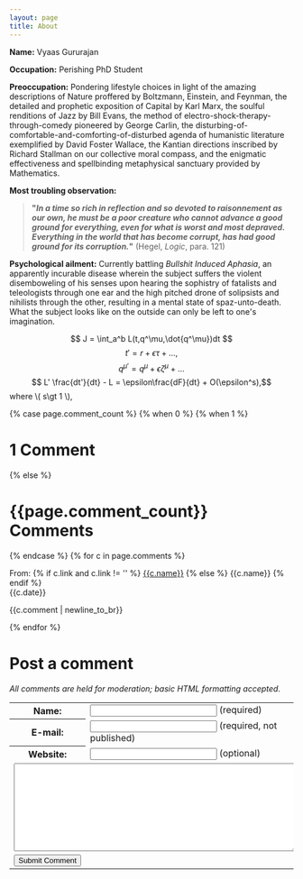 ```yaml
---
layout: page
title: About
---
```


**Name:** Vyaas Gururajan

**Occupation:** Perishing PhD Student

**Preoccupation:** Pondering lifestyle choices in light of the amazing descriptions of Nature proffered by Boltzmann, Einstein, and Feynman, the detailed and prophetic exposition of Capital by Karl Marx, the soulful renditions of Jazz by Bill Evans, the method of electro-shock-therapy-through-comedy pioneered by George Carlin, the disturbing-of-comfortable-and-comforting-of-disturbed agenda of humanistic literature exemplified by David Foster Wallace, the Kantian directions inscribed by Richard Stallman on our collective moral compass, and the enigmatic effectiveness and spellbinding metaphysical sanctuary provided by Mathematics.

**Most troubling observation:**
>**"***In a time so rich in reflection and so devoted to raisonnement as our own, he must be a poor creature who cannot advance a good ground for everything, even for what is worst and most depraved. Everything in the world that has become corrupt, has had good ground for its corruption.***"** (Hegel, *Logic*, para. 121)

**Psychological ailment:** Currently battling *Bullshit Induced Aphasia*, an apparently incurable disease wherein the subject suffers the violent disemboweling of his senses upon hearing the sophistry of fatalists and teleologists through one ear and the high pitched drone of solipsists and nihilists through the other, resulting in a mental state of spaz-unto-death. What the subject looks like on the outside can only be left to one's imagination.

$$ J  = \int_a^b L(t,q^\mu,\dot{q^\mu})dt $$
$$ t' = r +\epsilon\tau + ..., $$
$$ q^{\mu'}  = q^{\mu} + \epsilon\zeta^\mu + ... $$
$$ L' \frac{dt'}{dt} - L = \epsilon\frac{dF}{dt} + O(\epsilon^s),$$ where \\( s\gt 1 \\), 





<div id="comments">
	{% case page.comment_count %}
		{% when 0 %}
		{% when 1 %}
			<h1>1 Comment</h1>
		{% else %}
			<h1>{{page.comment_count}} Comments</h1>
	{% endcase %}
	{% for c in page.comments %}
		<div class="comment {% cycle 'odd', 'even' %}">
			<p class="comment_header">
				From: {% if c.link and c.link != '' %}
					<a href="{{c.link}}">{{c.name}}</a>
				{% else %}
					{{c.name}}
				{% endif %}
				<br />
				<span class="comment_date">{{c.date}}</span>
			</p>
			<p>
				{{c.comment | newline_to_br}}
			</p>
		</div>
	{% endfor %}
	<h1>Post a comment</h1>
	<p style="font-style: italic">
		All comments are held for moderation; basic HTML formatting accepted.
	</p>
	<form id="commentform" method="POST" action="{{ site.baseurl }}commentsubmit.php">
		<input type="hidden" name="post_id" value="{{page.id}}" />
		<input type="hidden" name="return_url" value="{{site.url}}{{page.url}}" />
		<table>
			<tr>
				<th>Name:</th>
				<td><input type="text" size="25" name="name" /> (required)</td>
			</tr>
			<tr>
				<th>E-mail:</th>
				<td><input type="text" size="25" name="email" /> (required, not published)</td>
			</tr>
			<tr>
				<th>Website:</th>
				<td><input type="text" size="25" name="link" /> (optional)</td>
			</tr>
			<tr>
				<td colspan="2"><textarea name="comment" rows="10" cols="60" ></textarea></td>
			</tr>
			<tr>
				<td><input type="submit" name="submit" value="Submit Comment" /></td>
			</tr>
		</table>
	</form>
</div>



